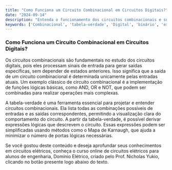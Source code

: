 ```yaml
---
title: "Como Funciona um Circuito Combinacional em Circuitos Digitais?"
date: "2024-09-14"
description: "Entenda o funcionamento dos circuitos combinacionais e sua importância nos circuitos digitais."
keywords: ['Combinacional', 'tabela-verdade', 'Digital', 'binário', 'expressão', 'Mapa']
---
```


### Como Funciona um Circuito Combinacional em Circuitos Digitais?

Os circuitos combinacionais são fundamentais no estudo dos circuitos digitais, pois eles processam sinais de entrada para gerar saídas específicas, sem depender de estados anteriores. Isso significa que a saída de um circuito combinacional é determinada unicamente pelas entradas atuais. Um exemplo clássico de circuito combinacional é a implementação de funções lógicas básicas, como AND, OR e NOT, que podem ser combinadas para realizar operações mais complexas.

A tabela-verdade é uma ferramenta essencial para projetar e entender circuitos combinacionais. Ela lista todas as combinações possíveis de entradas e as saídas correspondentes, permitindo a visualização clara do comportamento do circuito. A partir da tabela-verdade, é possível derivar expressões lógicas que descrevem o circuito. Essas expressões podem ser simplificadas usando métodos como o Mapa de Karnaugh, que ajuda a minimizar o número de portas lógicas necessárias.

Se você gostou deste conteúdo e deseja aprofundar seus conhecimentos em circuitos elétricos, conheça o curso online de circuitos elétricos para alunos de engenharia, Domínio Elétrico, criado pelo Prof. Nicholas Yukio, clicando no botão presente logo abaixo do texto.